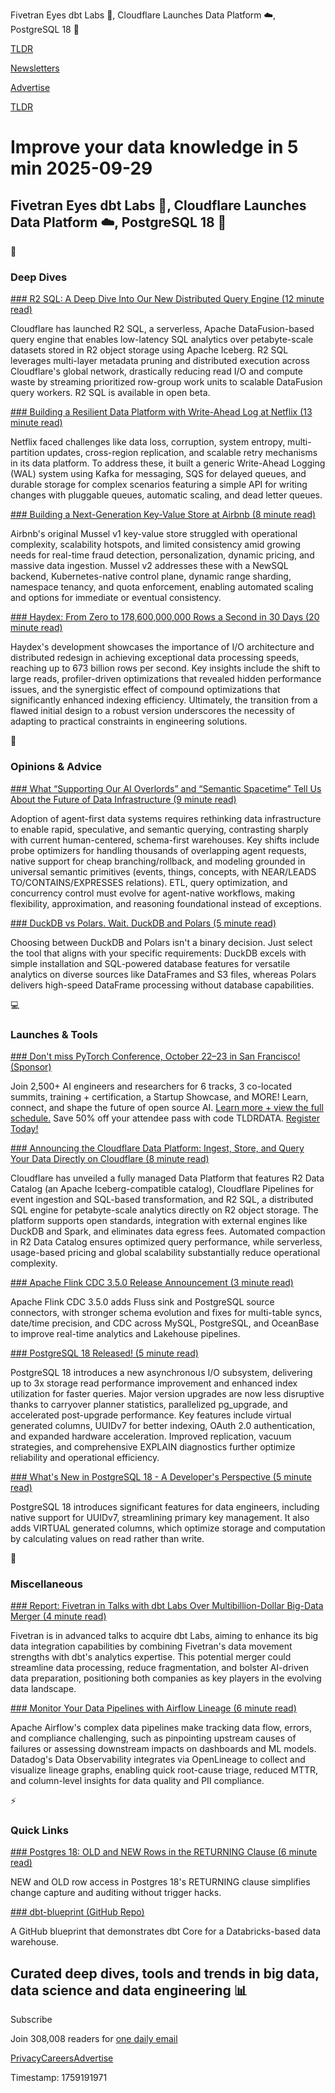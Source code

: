 Fivetran Eyes dbt Labs 🎯, Cloudflare Launches Data Platform ☁️, PostgreSQL 18 🚀

[TLDR](/)

[Newsletters](/newsletters)

[Advertise](https://advertise.tldr.tech/)

[TLDR](/)

# Improve your data knowledge in 5 min 2025-09-29

## Fivetran Eyes dbt Labs 🎯, Cloudflare Launches Data Platform ☁️, PostgreSQL 18 🚀

📱

### Deep Dives

[### R2 SQL: A Deep Dive Into Our New Distributed Query Engine (12 minute read)](https://blog.cloudflare.com/r2-sql-deep-dive/?utm_source=tldrdata)

Cloudflare has launched R2 SQL, a serverless, Apache DataFusion-based query engine that enables low-latency SQL analytics over petabyte-scale datasets stored in R2 object storage using Apache Iceberg. R2 SQL leverages multi-layer metadata pruning and distributed execution across Cloudflare's global network, drastically reducing read I/O and compute waste by streaming prioritized row-group work units to scalable DataFusion query workers. R2 SQL is available in open beta.

[### Building a Resilient Data Platform with Write-Ahead Log at Netflix (13 minute read)](https://netflixtechblog.com/building-a-resilient-data-platform-with-write-ahead-log-at-netflix-127b6712359a?utm_source=tldrdata)

Netflix faced challenges like data loss, corruption, system entropy, multi-partition updates, cross-region replication, and scalable retry mechanisms in its data platform. To address these, it built a generic Write-Ahead Logging (WAL) system using Kafka for messaging, SQS for delayed queues, and durable storage for complex scenarios featuring a simple API for writing changes with pluggable queues, automatic scaling, and dead letter queues.

[### Building a Next-Generation Key-Value Store at Airbnb (8 minute read)](https://medium.com/airbnb-engineering/building-a-next-generation-key-value-store-at-airbnb-0de8465ba354?utm_source=tldrdata)

Airbnb's original Mussel v1 key-value store struggled with operational complexity, scalability hotspots, and limited consistency amid growing needs for real-time fraud detection, personalization, dynamic pricing, and massive data ingestion. Mussel v2 addresses these with a NewSQL backend, Kubernetes-native control plane, dynamic range sharding, namespace tenancy, and quota enforcement, enabling automated scaling and options for immediate or eventual consistency.

[### Haydex: From Zero to 178,600,000,000 Rows a Second in 30 Days (20 minute read)](https://axiom.co/blog/building-haydex?utm_source=tldrdata)

Haydex's development showcases the importance of I/O architecture and distributed redesign in achieving exceptional data processing speeds, reaching up to 673 billion rows per second. Key insights include the shift to large reads, profiler-driven optimizations that revealed hidden performance issues, and the synergistic effect of compound optimizations that significantly enhanced indexing efficiency. Ultimately, the transition from a flawed initial design to a robust version underscores the necessity of adapting to practical constraints in engineering solutions.

🚀

### Opinions & Advice

[### What “Supporting Our AI Overlords” and “Semantic Spacetime” Tell Us About the Future of Data Infrastructure (9 minute read)](https://www.dataengineeringweekly.com/p/what-supporting-our-ai-overlords?utm_source=tldrdata)

Adoption of agent-first data systems requires rethinking data infrastructure to enable rapid, speculative, and semantic querying, contrasting sharply with current human-centered, schema-first warehouses. Key shifts include probe optimizers for handling thousands of overlapping agent requests, native support for cheap branching/rollback, and modeling grounded in universal semantic primitives (events, things, concepts, with NEAR/LEADS TO/CONTAINS/EXPRESSES relations). ETL, query optimization, and concurrency control must evolve for agent-native workflows, making flexibility, approximation, and reasoning foundational instead of exceptions.

[### DuckDB vs Polars. Wait. DuckDB and Polars (5 minute read)](https://www.confessionsofadataguy.com/duckdb-vs-polars-wait-duckdb-and-polars/?utm_source=tldrdata)

Choosing between DuckDB and Polars isn't a binary decision. Just select the tool that aligns with your specific requirements: DuckDB excels with simple installation and SQL-powered database features for versatile analytics on diverse sources like DataFrames and S3 files, whereas Polars delivers high-speed DataFrame processing without database capabilities.

💻

### Launches & Tools

[### Don't miss PyTorch Conference, October 22–23 in San Francisco! (Sponsor)](https://hubs.la/Q03K-WSw0?utm_source=tldrdata)

Join 2,500+ AI engineers and researchers for 6 tracks, 3 co-located summits, training + certification, a Startup Showcase, and MORE! Learn, connect, and shape the future of open source AI. [Learn more + view the full schedule.](https://hubs.la/Q03K-WSw0) Save 50% off your attendee pass with code TLDRDATA. [Register Today!](https://hubs.la/Q03KX2jj0)

[### Announcing the Cloudflare Data Platform: Ingest, Store, and Query Your Data Directly on Cloudflare (8 minute read)](https://blog.cloudflare.com/cloudflare-data-platform/?utm_source=tldrdata)

Cloudflare has unveiled a fully managed Data Platform that features R2 Data Catalog (an Apache Iceberg-compatible catalog), Cloudflare Pipelines for event ingestion and SQL-based transformation, and R2 SQL, a distributed SQL engine for petabyte-scale analytics directly on R2 object storage. The platform supports open standards, integration with external engines like DuckDB and Spark, and eliminates data egress fees. Automated compaction in R2 Data Catalog ensures optimized query performance, while serverless, usage-based pricing and global scalability substantially reduce operational complexity.

[### Apache Flink CDC 3.5.0 Release Announcement (3 minute read)](https://flink.apache.org/2025/09/26/apache-flink-cdc-3.5.0-release-announcement/?utm_source=tldrdata)

Apache Flink CDC 3.5.0 adds Fluss sink and PostgreSQL source connectors, with stronger schema evolution and fixes for multi-table syncs, date/time precision, and CDC across MySQL, PostgreSQL, and OceanBase to improve real-time analytics and Lakehouse pipelines.

[### PostgreSQL 18 Released! (5 minute read)](https://www.postgresql.org/about/news/postgresql-18-released-3142/?utm_source=tldrdata)

PostgreSQL 18 introduces a new asynchronous I/O subsystem, delivering up to 3x storage read performance improvement and enhanced index utilization for faster queries. Major version upgrades are now less disruptive thanks to carryover planner statistics, parallelized pg\_upgrade, and accelerated post-upgrade performance. Key features include virtual generated columns, UUIDv7 for better indexing, OAuth 2.0 authentication, and expanded hardware acceleration. Improved replication, vacuum strategies, and comprehensive EXPLAIN diagnostics further optimize reliability and operational efficiency.

[### What's New in PostgreSQL 18 - A Developer's Perspective (5 minute read)](https://www.bytebase.com/blog/what-is-new-in-postgres-18-for-developer/?utm_source=tldrdata)

PostgreSQL 18 introduces significant features for data engineers, including native support for UUIDv7, streamlining primary key management. It also adds VIRTUAL generated columns, which optimize storage and computation by calculating values on read rather than write.

🎁

### Miscellaneous

[### Report: Fivetran in Talks with dbt Labs Over Multibillion-Dollar Big-Data Merger (4 minute read)](https://siliconangle.com/2025/09/28/report-fivetran-talks-dbt-labs-multibillion-dollar-big-data-merger/?utm_source=tldrdata)

Fivetran is in advanced talks to acquire dbt Labs, aiming to enhance its big data integration capabilities by combining Fivetran's data movement strengths with dbt's analytics expertise. This potential merger could streamline data processing, reduce fragmentation, and bolster AI-driven data preparation, positioning both companies as key players in the evolving data landscape.

[### Monitor Your Data Pipelines with Airflow Lineage (6 minute read)](https://www.datadoghq.com/blog/airflow-data-lineage-monitoring/?utm_source=tldrdata)

Apache Airflow's complex data pipelines make tracking data flow, errors, and compliance challenging, such as pinpointing upstream causes of failures or assessing downstream impacts on dashboards and ML models. Datadog's Data Observability integrates via OpenLineage to collect and visualize lineage graphs, enabling quick root-cause triage, reduced MTTR, and column-level insights for data quality and PII compliance.

⚡️

### Quick Links

[### Postgres 18: OLD and NEW Rows in the RETURNING Clause (6 minute read)](https://www.crunchydata.com/blog/postgres-18-old-and-new-in-the-returning-clause?utm_source=tldrdata)

NEW and OLD row access in Postgres 18's RETURNING clause simplifies change capture and auditing without trigger hacks.

[### dbt-blueprint (GitHub Repo)](https://github.com/Alex-Teodosiu/dbt-blueprint?utm_source=tldrdata)

A GitHub blueprint that demonstrates dbt Core for a Databricks-based data warehouse.

## Curated deep dives, tools and trends in big data, data science and data engineering 📊

Subscribe

Join 308,008 readers for [one daily email](/api/latest/data)

[Privacy](/privacy)[Careers](https://jobs.ashbyhq.com/tldr.tech)[Advertise](/data/advertise)

Timestamp: 1759191971